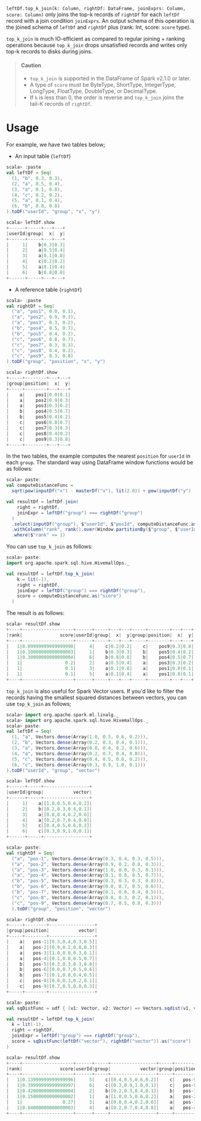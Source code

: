 <!--
  Licensed to the Apache Software Foundation (ASF) under one
  or more contributor license agreements.  See the NOTICE file
  distributed with this work for additional information
  regarding copyright ownership.  The ASF licenses this file
  to you under the Apache License, Version 2.0 (the
  "License"); you may not use this file except in compliance
  with the License.  You may obtain a copy of the License at

    http://www.apache.org/licenses/LICENSE-2.0

  Unless required by applicable law or agreed to in writing,
  software distributed under the License is distributed on an
  "AS IS" BASIS, WITHOUT WARRANTIES OR CONDITIONS OF ANY
  KIND, either express or implied.  See the License for the
  specific language governing permissions and limitations
  under the License.
-->

`leftDf.top_k_join(k: Column, rightDf: DataFrame, joinExprs: Column, score: Column)` only joins the top-k records of `rightDf` for each `leftDf` record with a join condition `joinExprs`. An output schema of this operation is the joined schema of `leftDf` and `rightDf` plus (rank: Int, score: `score` type).

`top_k_join` is much IO-efficient as compared to regular joining + ranking operations because `top_k_join` drops unsatisfied records and writes only top-k records to disks during joins.

> #### Caution
> * `top_k_join` is supported in the DataFrame of Spark v2.1.0 or later.
> * A type of `score` must be ByteType, ShortType, IntegerType, LongType, FloatType, DoubleType, or DecimalType.
> * If `k` is less than 0, the order is reverse and `top_k_join` joins the tail-K records of `rightDf`.

# Usage

For example, we have two tables below;

- An input table (`leftDf`)

```scala
scala> :paste
val leftDf = Seq(
  (1, "b", 0.3, 0.3),
  (2, "a", 0.5, 0.4),
  (3, "a", 0.1, 0.8),
  (4, "c", 0.2, 0.2),
  (5, "a", 0.1, 0.4),
  (6, "b", 0.8, 0.8)
).toDF("userId", "group", "x", "y")

scala> leftDf.show
+------+-----+---+---+
|userId|group|  x|  y|
+------+-----+---+---+
|     1|    b|0.3|0.3|
|     2|    a|0.5|0.4|
|     3|    a|0.1|0.8|
|     4|    c|0.2|0.2|
|     5|    a|0.1|0.4|
|     6|    b|0.8|0.8|
+------+-----+---+---+
```

- A reference table (`rightDf`)

```scala
scala> :paste
val rightDf = Seq(
  ("a", "pos1", 0.0, 0.1),
  ("a", "pos2", 0.9, 0.3),
  ("a", "pos3", 0.3, 0.2),
  ("b", "pos4", 0.5, 0.7),
  ("b", "pos5", 0.4, 0.2),
  ("c", "pos6", 0.8, 0.7),
  ("c", "pos7", 0.3, 0.3),
  ("c", "pos8", 0.4, 0.2),
  ("c", "pos9", 0.3, 0.8)
).toDF("group", "position", "x", "y")

scala> rightDf.show
+-----+--------+---+---+
|group|position|  x|  y|
+-----+--------+---+---+
|    a|    pos1|0.0|0.1|
|    a|    pos2|0.9|0.3|
|    a|    pos3|0.3|0.2|
|    b|    pos4|0.5|0.7|
|    b|    pos5|0.4|0.2|
|    c|    pos6|0.8|0.7|
|    c|    pos7|0.3|0.3|
|    c|    pos8|0.4|0.2|
|    c|    pos9|0.3|0.8|
+-----+--------+---+---+
```

In the two tables, the example computes the nearest `position` for `userId` in each `group`.
The standard way using DataFrame window functions would be as follows:

```scala
scala> paste:
val computeDistanceFunc =
  sqrt(pow(inputDf("x") - masterDf("x"), lit(2.0)) + pow(inputDf("y") - masterDf("y"), lit(2.0)))

val resultDf = leftDf.join(
    right = rightDf,
    joinExpr = leftDf("group") === rightDf("group")
  )
  .select(inputDf("group"), $"userId", $"posId", computeDistanceFunc.as("score"))
  .withColumn("rank", rank().over(Window.partitionBy($"group", $"userId").orderBy($"score".desc)))
  .where($"rank" <= 1)
```

You can use `top_k_join` as follows:

```scala
scala> paste:
import org.apache.spark.sql.hive.HivemallOps._

val resultDf = leftDf.top_k_join(
    k = lit(-1),
    right = rightDf,
    joinExpr = leftDf("group") === rightDf("group"),
    score = computeDistanceFunc.as("score")
  )
```

The result is as follows:

```scala
scala> resultDf.show
+----+-------------------+------+-----+---+---+-----+--------+---+---+
|rank|              score|userId|group|  x|  y|group|position|  x|  y|
+----+-------------------+------+-----+---+---+-----+--------+---+---+
|   1|0.09999999999999998|     4|    c|0.2|0.2|    c|    pos9|0.3|0.8|
|   1|0.10000000000000003|     1|    b|0.3|0.3|    b|    pos5|0.4|0.2|
|   1|0.30000000000000004|     6|    b|0.8|0.8|    b|    pos4|0.5|0.7|
|   1|                0.2|     2|    a|0.5|0.4|    a|    pos3|0.3|0.2|
|   1|                0.1|     3|    a|0.1|0.8|    a|    pos1|0.0|0.1|
|   1|                0.1|     5|    a|0.1|0.4|    a|    pos1|0.0|0.1|
+----+-------------------+------+-----+---+---+-----+--------+---+---+
```

`top_k_join` is also useful for Spark Vector users.
If you'd like to filter the records having the smallest squared distances between vectors, you can use `top_k_join` as follows;

```scala
scala> import org.apache.spark.ml.linalg._
scala> import org.apache.spark.sql.hive.HivemallOps._
scala> paste:
val leftDf = Seq(
  (1, "a", Vectors.dense(Array(1.0, 0.5, 0.6, 0.2))),
  (2, "b", Vectors.dense(Array(0.2, 0.3, 0.4, 0.1))),
  (3, "a", Vectors.dense(Array(0.8, 0.4, 0.2, 0.6))),
  (4, "a", Vectors.dense(Array(0.2, 0.7, 0.4, 0.8))),
  (5, "c", Vectors.dense(Array(0.4, 0.5, 0.6, 0.2))),
  (6, "c", Vectors.dense(Array(0.3, 0.9, 1.0, 0.1)))
).toDF("userId", "group", "vector")

scala> leftDf.show
+------+-----+-----------------+
|userId|group|           vector|
+------+-----+-----------------+
|     1|    a|[1.0,0.5,0.6,0.2]|
|     2|    b|[0.2,0.3,0.4,0.1]|
|     3|    a|[0.8,0.4,0.2,0.6]|
|     4|    a|[0.2,0.7,0.4,0.8]|
|     5|    c|[0.4,0.5,0.6,0.2]|
|     6|    c|[0.3,0.9,1.0,0.1]|
+------+-----+-----------------+

scala> paste:
val rightDf = Seq(
  ("a", "pos-1", Vectors.dense(Array(0.3, 0.4, 0.3, 0.5))),
  ("a", "pos-2", Vectors.dense(Array(0.9, 0.2, 0.8, 0.3))),
  ("a", "pos-3", Vectors.dense(Array(1.0, 0.0, 0.3, 0.1))),
  ("a", "pos-4", Vectors.dense(Array(0.1, 0.8, 0.5, 0.7))),
  ("b", "pos-5", Vectors.dense(Array(0.3, 0.3, 0.3, 0.8))),
  ("b", "pos-6", Vectors.dense(Array(0.0, 0.7, 0.5, 0.6))),
  ("b", "pos-7", Vectors.dense(Array(0.1, 0.8, 0.4, 0.5))),
  ("c", "pos-8", Vectors.dense(Array(0.8, 0.3, 0.2, 0.1))),
  ("c", "pos-9", Vectors.dense(Array(0.7, 0.5, 0.8, 0.3)))
  ).toDF("group", "position", "vector")

scala> rightDf.show
+-----+--------+-----------------+
|group|position|           vector|
+-----+--------+-----------------+
|    a|   pos-1|[0.3,0.4,0.3,0.5]|
|    a|   pos-2|[0.9,0.2,0.8,0.3]|
|    a|   pos-3|[1.0,0.0,0.3,0.1]|
|    a|   pos-4|[0.1,0.8,0.5,0.7]|
|    b|   pos-5|[0.3,0.3,0.3,0.8]|
|    b|   pos-6|[0.0,0.7,0.5,0.6]|
|    b|   pos-7|[0.1,0.8,0.4,0.5]|
|    c|   pos-8|[0.8,0.3,0.2,0.1]|
|    c|   pos-9|[0.7,0.5,0.8,0.3]|
+-----+--------+-----------------+

scala> paste:
val sqDistFunc = udf { (v1: Vector, v2: Vector) => Vectors.sqdist(v1, v2) }

val resultDf = leftDf.top_k_join(
  k = lit(-1),
  right = rightDf,
  joinExpr = leftDf("group") === rightDf("group"),
  score = sqDistFunc(leftDf("vector"), rightDf("vector")).as("score")
)

scala> resultDf.show
+----+-------------------+------+-----+-----------------+-----+--------+-----------------+
|rank|              score|userId|group|           vector|group|position|           vector|
+----+-------------------+------+-----+-----------------+-----+--------+-----------------+
|   1|0.13999999999999996|     5|    c|[0.4,0.5,0.6,0.2]|    c|   pos-9|[0.7,0.5,0.8,0.3]|
|   1|0.39999999999999997|     6|    c|[0.3,0.9,1.0,0.1]|    c|   pos-9|[0.7,0.5,0.8,0.3]|
|   1|0.42000000000000004|     2|    b|[0.2,0.3,0.4,0.1]|    b|   pos-7|[0.1,0.8,0.4,0.5]|
|   1|0.15000000000000002|     1|    a|[1.0,0.5,0.6,0.2]|    a|   pos-2|[0.9,0.2,0.8,0.3]|
|   1|               0.27|     3|    a|[0.8,0.4,0.2,0.6]|    a|   pos-1|[0.3,0.4,0.3,0.5]|
|   1|0.04000000000000003|     4|    a|[0.2,0.7,0.4,0.8]|    a|   pos-4|[0.1,0.8,0.5,0.7]|
+----+-------------------+------+-----+-----------------+-----+--------+-----------------+
```

